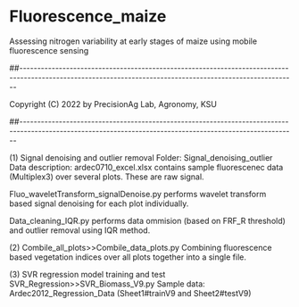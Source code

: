# Fluorescence_maize

Assessing nitrogen variability at early stages of maize using mobile fluorescence sensing

##-----------------------------------------------------------------------------------------------------------------------------------------------------------

Copyright (C) 2022 by PrecisionAg Lab, Agronomy, KSU

##-----------------------------------------------------------------------------------------------------------------------------------------------------------

(1) Signal denoising and outlier removal
Folder: Signal_denoising_outlier
Data description: 
ardec0710_excel.xlsx contains sample fluorescenec data (Multiplex3) over several plots.
These are raw signal.

Fluo_waveletTransform_signalDenoise.py performs wavelet transform based signal denoising for each plot individually. 

Data_cleaning_IQR.py performs data ommision (based on FRF_R threshold) and outlier removal using IQR method.


(2) Combile_all_plots>>Combile_data_plots.py  Combining fluorescence based vegetation indices over all plots together into a single file.

(3) SVR regression model training and test
SVR_Regression>>SVR_Biomass_V9.py
Sample data:  Ardec2012_Regression_Data (Sheet1#trainV9 and Sheet2#testV9)
